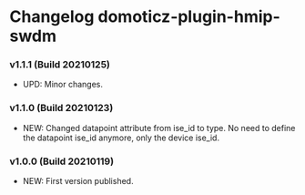 # Changelog domoticz-plugin-hmip-swdm

### v1.1.1 (Build 20210125)
* UPD: Minor changes.

### v1.1.0 (Build 20210123)
* NEW: Changed datapoint attribute from ise_id to type. No need to define the datapoint ise_id anymore, only the device ise_id.

### v1.0.0 (Build 20210119)
* NEW: First version published.
